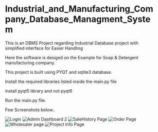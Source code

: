 # Industrial_and_Manufacturing_Company_Database_Managment_System
 This is an DBMS Project regarding Industrial Database project with simplified interface for Easier Handling
 
Here the software is desiged on the Example for Soap & Detergent manufacturing company. 

This project is built using PYQT and sqlite3 database. 

Install the required libraries listed inside the main.py file 

install pyqt5 library and not pyqt6

Run the main.py file.

Few Screenshots below.. 


![Login](https://user-images.githubusercontent.com/76060536/165983113-2566e6bc-1491-4033-ae54-b5df4ba8a91c.png)
![Admin Dashboard  2](https://user-images.githubusercontent.com/76060536/165983143-97af8ba4-5cbb-4a30-9beb-ed99963e1f70.png)
![SaleHistory Page](https://user-images.githubusercontent.com/76060536/165983179-37e0aaab-0190-4a9c-8428-cfad30bd06ee.png)
![Order Page](https://user-images.githubusercontent.com/76060536/165983353-931e30ee-5395-4310-ab3c-54ebf4df6a79.png)
![Wholesaler page](https://user-images.githubusercontent.com/76060536/165983363-04689158-7194-4717-8a87-edb121d26f69.png)
![Project Info Page](https://user-images.githubusercontent.com/76060536/165983379-280bf4b8-0bac-49f5-aff0-556eae777ffc.png)
